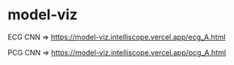 # model-viz

ECG CNN => https://model-viz.intelliscope.vercel.app/ecg_A.html

PCG CNN => https://model-viz.intelliscope.vercel.app/pcg_A.html
